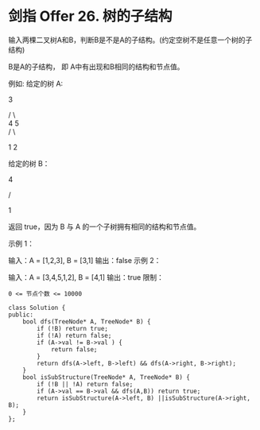 # 剑指 Offer 26. 树的子结构

输入两棵二叉树A和B，判断B是不是A的子结构。(约定空树不是任意一个树的子结构)

B是A的子结构， 即 A中有出现和B相同的结构和节点值。

例如: 给定的树 A:

&#x20;    3 &#x20;

&#x20; /      \\\
4        5   \
/  \\

1       2&#x20;

给定的树 B：

&#x20;  4  &#x20;

&#x20; /&#x20;

&#x20;1&#x20;

返回 true，因为 B 与 A 的一个子树拥有相同的结构和节点值。

示例 1：

输入：A = \[1,2,3], B = \[3,1] 输出：false 示例 2：

输入：A = \[3,4,5,1,2], B = \[4,1] 输出：true 限制：

`0 <= 节点个数 <= 10000`

```clike
class Solution {
public:
    bool dfs(TreeNode* A, TreeNode* B) {
        if (!B) return true;
        if (!A) return false;      
        if (A->val != B->val ) {
            return false;
        } 
        return dfs(A->left, B->left) && dfs(A->right, B->right);
    }
    bool isSubStructure(TreeNode* A, TreeNode* B) {
        if (!B || !A) return false;
        if (A->val == B->val && dfs(A,B)) return true;
        return isSubStructure(A->left, B) ||isSubStructure(A->right, B);
    }
};
```
